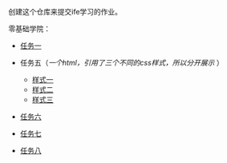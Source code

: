 创建这个仓库来提交ife学习的作业。  

零基础学院：  
* [任务一](https://clchua.github.io/ife/2018ife/day1)

 * 任务五（*一个html，引用了三个不同的css样式，所以分开展示* ）
     * [样式一](https://clchua.github.io/ife/2018ife/html/task5_resume_1.html)
     * [样式二](https://clchua.github.io/ife/2018ife/html/task5_resume_2.html)
     * [样式三](https://clchua.github.io/ife/2018ife/html/task5_resume.html)

* [任务六](https://clchua.github.io/ife/2018ife/html/task6.html)

* [任务七](https://clchua.github.io/ife/2018ife/html/task7.html)

* [任务八](https://clchua.github.io/ife/2018ife/html/task8.html)
